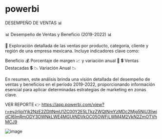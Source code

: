 # powerbi

DESEMPEÑO DE VENTAS 📊

📊 Desempeño de Ventas y Beneficio (2019-2022) 📊

💼 Exploración detallada de las ventas por producto, categoría, cliente y región de una empresa mexicana. Incluye indicadores clave como:

Beneficio 💰
Porcentaje de margen
📈 y variación anual 🔄
💲 Ventas Destacadas 💲
📉 Variación Anual 📉

En resumen, este análisis brinda una visión detallada del desempeño de ventas y beneficios en el período 2019-2022, proporcionando información esencial para aplicar determinadas estrategias de marketing en zonas clave.

VER REPORTE 👉 https://app.powerbi.com/view?r=eyJrIjoiYjk2NzE2ZDItNmU1ZC00Y2E5LTkzZWQtNmYzMDc2Mjg5NjU3IiwidCI6ImRmODY3OWNkLWE4MGUtNDVkOC05OWFjLWM4M2VkN2ZmOTVhMCJ9

![image](https://github.com/ErnestRr/powerbi/assets/108312348/1fa1c383-181b-4cd3-906a-5d3b47e145a4)
